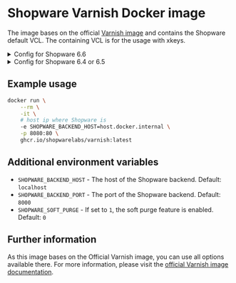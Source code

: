 # Shopware Varnish Docker image

The image bases on the official [Varnish image](https://hub.docker.com/_/varnish) and contains the Shopware default VCL.
The containing VCL is for the usage with xkeys.

<details>
  <summary>Config for Shopware 6.6</summary>

```yaml
# config/packages/varnish.yaml

shopware:
    http_cache:
        reverse_proxy:
            enabled: true
            use_varnish_xkey: true
            hosts:
                # address to this varnish container or all varnish containers
                - localhost:6081
```

</details>

<details>
  <summary>Config for Shopware 6.4 or 6.5</summary>

```yaml
# config/packages/varnish.yaml

storefront:
    reverse_proxy:
        enabled: true
        use_varnish_xkey: true
        hosts:
            # address to this varnish container or all varnish containers
            - localhost:6081
```

</details>


## Example usage

```bash
docker run \
    --rm \
    -it \
    # host ip where Shopware is
    -e SHOPWARE_BACKEND_HOST=host.docker.internal \
    -p 8080:80 \
    ghcr.io/shopwarelabs/varnish:latest
```

## Additional environment variables

- `SHOPWARE_BACKEND_HOST` - The host of the Shopware backend. Default: `localhost`
- `SHOPWARE_BACKEND_PORT` - The port of the Shopware backend. Default: `8000`
- `SHOPWARE_SOFT_PURGE` - If set to `1`, the soft purge feature is enabled. Default: `0`

## Further information

As this image bases on the Official Varnish image, you can use all options available there. For more information, please visit the [official Varnish image documentation](https://hub.docker.com/_/varnish).
